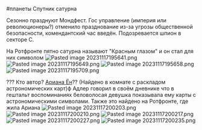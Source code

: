 \#планеты 
Спутник сатурна

Сезонно празднуют Мондфест. Гос управление (империя или революционеры?) отменило празднование из-за угрозы общественной безопасности, комендантский час введён.
Подозревается шпион в секторе С.

На Ротфронте пятно сатурна называют "Красным глазом" и он стал для них символом
![Pasted image 20231117195641.png](..\..\..\img\Pasted%20image%2020231117195641.png)
![Pasted image 20231117195649.png](..\..\..\img\Pasted%20image%2020231117195649.png)
![Pasted image 20231117195658.png](..\..\..\img\Pasted%20image%2020231117195658.png)
![Pasted image 20231117195709.png](..\..\..\img\Pasted%20image%2020231117195709.png)

??? Кто автор? [Ариана Ён](..\..\%D0%9F%D0%B5%D1%80%D1%81%D0%BE%D0%BD%D0%B0%D0%B6%D0%B8\%D0%90%D1%80%D0%B8%D0%B0%D0%BD%D0%B0%20%D0%81%D0%BD.md)?? (Найдено в комнате с раскладом астрономических карт)ф
Адлер говорил в своём дневнике что в гештальт воспоминаниях беловолосая девушка показывала ему карты с астрономическими символами. Также это найдено на Ротфронте, где жила Ариана
![Pasted image 20231117200203.png](..\..\..\img\Pasted%20image%2020231117200203.png)
![Pasted image 20231117200210.png](..\..\..\img\Pasted%20image%2020231117200210.png)
![Pasted image 20231117200217.png](..\..\..\img\Pasted%20image%2020231117200217.png)
![Pasted image 20231117200227.png](..\..\..\img\Pasted%20image%2020231117200227.png)
![Pasted image 20231117200235.png](..\..\..\img\Pasted%20image%2020231117200235.png)
